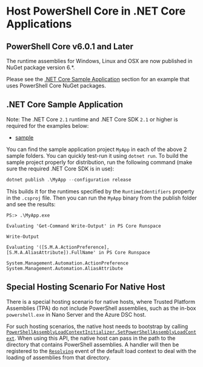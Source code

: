# Host PowerShell Core in .NET Core Applications

## PowerShell Core v6.0.1 and Later

The runtime assemblies for Windows, Linux and OSX are now published in NuGet package version 6.*.

Please see the [.NET Core Sample Application](#net-core-sample-application) section for an example that uses PowerShell Core NuGet packages.

## .NET Core Sample Application

Note: The .NET Core `2.1` runtime and .NET Core SDK `2.1` or higher is required for the examples below:

- [sample](./sample)

You can find the sample application project `MyApp` in each of the above 2 sample folders. You can quickly test-run it using `dotnet run`.
To build the sample project properly for distribution, run the following command (make sure the required .NET Core SDK is in use):

```powershell
dotnet publish .\MyApp --configuration release
```

This builds it for the runtimes specified by the `RuntimeIdentifiers` property in the `.csproj` file.
Then you can run the `MyApp` binary from the publish folder and see the results:

```none
PS:> .\MyApp.exe

Evaluating 'Get-Command Write-Output' in PS Core Runspace

Write-Output

Evaluating '([S.M.A.ActionPreference], [S.M.A.AliasAttribute]).FullName' in PS Core Runspace

System.Management.Automation.ActionPreference
System.Management.Automation.AliasAttribute
```

## Special Hosting Scenario For Native Host

There is a special hosting scenario for native hosts,
where Trusted Platform Assemblies (TPA) do not include PowerShell assemblies,
such as the in-box `powershell.exe` in Nano Server and the Azure DSC host.

For such hosting scenarios, the native host needs to bootstrap by calling [`PowerShellAssemblyLoadContextInitializer.SetPowerShellAssemblyLoadContext`](https://docs.microsoft.com/dotnet/api/system.management.automation.powershellassemblyloadcontextinitializer.setpowershellassemblyloadcontext).
When using this API, the native host can pass in the path to the directory that contains PowerShell assemblies.
A handler will then be registered to the [`Resolving`](https://github.com/dotnet/corefx/blob/d6678e9653defe3cdfff26b2ff62135b6b22c77f/src/System.Runtime.Loader/ref/System.Runtime.Loader.cs#L38) event of the default load context to deal with the loading of assemblies from that directory.
